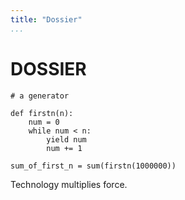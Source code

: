 ```yaml
---
title: "Dossier"
...
```


# DOSSIER

```
# a generator

def firstn(n):
    num = 0
    while num < n:
        yield num
        num += 1

sum_of_first_n = sum(firstn(1000000))
```

Technology multiplies force.